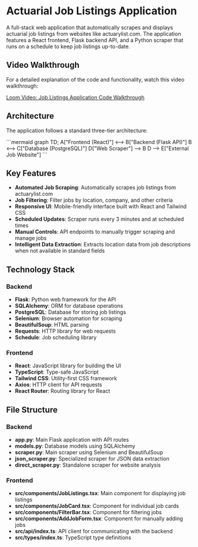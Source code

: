 # Actuarial Job Listings Application

A full-stack web application that automatically scrapes and displays actuarial job listings from websites like actuarylist.com. The application features a React frontend, Flask backend API, and a Python scraper that runs on a schedule to keep job listings up-to-date.

## Video Walkthrough

For a detailed explanation of the code and functionality, watch this video walkthrough:

[Loom Video: Job Listings Application Code Walkthrough](https://www.loom.com/share/ecd601e7f96143ffbe0ec1d9ab1fa1e1?sid=ae8912da-4fd3-4758-974a-c02ec1fa2cba)

## Architecture

The application follows a standard three-tier architecture:

\`\`\`mermaid
graph TD;
    A["Frontend (React)"] <--> B["Backend (Flask API)"]
    B <--> C["Database (PostgreSQL)"]
    D["Web Scraper"] --> B
    D --> E["External Job Website"]
\`\`\`

## Key Features

- **Automated Job Scraping**: Automatically scrapes job listings from actuarylist.com
- **Job Filtering**: Filter jobs by location, company, and other criteria
- **Responsive UI**: Mobile-friendly interface built with React and Tailwind CSS
- **Scheduled Updates**: Scraper runs every 3 minutes and at scheduled times
- **Manual Controls**: API endpoints to manually trigger scraping and manage jobs
- **Intelligent Data Extraction**: Extracts location data from job descriptions when not available in standard fields

## Technology Stack

### Backend
- **Flask**: Python web framework for the API
- **SQLAlchemy**: ORM for database operations
- **PostgreSQL**: Database for storing job listings
- **Selenium**: Browser automation for scraping
- **BeautifulSoup**: HTML parsing
- **Requests**: HTTP library for web requests
- **Schedule**: Job scheduling library

### Frontend
- **React**: JavaScript library for building the UI
- **TypeScript**: Type-safe JavaScript
- **Tailwind CSS**: Utility-first CSS framework
- **Axios**: HTTP client for API requests
- **React Router**: Routing library for React

## File Structure

### Backend

- **app.py**: Main Flask application with API routes
- **models.py**: Database models using SQLAlchemy
- **scraper.py**: Main scraper using Selenium and BeautifulSoup
- **json_scraper.py**: Specialized scraper for JSON data extraction
- **direct_scraper.py**: Standalone scraper for website analysis

### Frontend

- **src/components/JobListings.tsx**: Main component for displaying job listings
- **src/components/JobCard.tsx**: Component for individual job cards
- **src/components/FilterBar.tsx**: Component for filtering jobs
- **src/components/AddJobForm.tsx**: Component for manually adding jobs
- **src/api/index.ts**: API client for communicating with the backend
- **src/types/index.ts**: TypeScript type definitions
